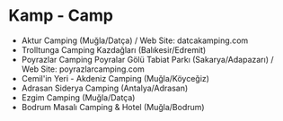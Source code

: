 # Kamp - Camp
  - Aktur Camping (Muğla/Datça) / Web Site: datcakamping.com
  - Trolltunga Camping Kazdağları (Balıkesir/Edremit)
  - Poyrazlar Camping Poyralar Gölü Tabiat Parkı (Sakarya/Adapazarı) / Web Site: poyrazlarcamping.com
  - Cemil'in Yeri - Akdeniz Camping (Muğla/Köyceğiz)
  - Adrasan Siderya Camping (Antalya/Adrasan)
  - Ezgim Camping (Muğla/Datça)
  - Bodrum Masalı Camping & Hotel (Muğla/Bodrum)